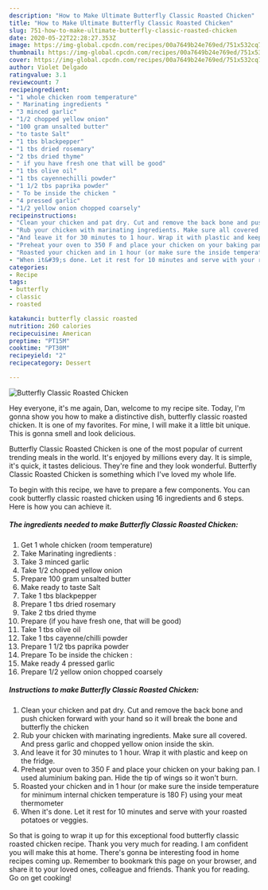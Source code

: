 ```yaml
---
description: "How to Make Ultimate Butterfly Classic Roasted Chicken"
title: "How to Make Ultimate Butterfly Classic Roasted Chicken"
slug: 751-how-to-make-ultimate-butterfly-classic-roasted-chicken
date: 2020-05-22T22:28:27.353Z
image: https://img-global.cpcdn.com/recipes/00a7649b24e769ed/751x532cq70/butterfly-classic-roasted-chicken-recipe-main-photo.jpg
thumbnail: https://img-global.cpcdn.com/recipes/00a7649b24e769ed/751x532cq70/butterfly-classic-roasted-chicken-recipe-main-photo.jpg
cover: https://img-global.cpcdn.com/recipes/00a7649b24e769ed/751x532cq70/butterfly-classic-roasted-chicken-recipe-main-photo.jpg
author: Violet Delgado
ratingvalue: 3.1
reviewcount: 7
recipeingredient:
- "1 whole chicken room temperature"
- " Marinating ingredients "
- "3 minced garlic"
- "1/2 chopped yellow onion"
- "100 gram unsalted butter"
- "to taste Salt"
- "1 tbs blackpepper"
- "1 tbs dried rosemary"
- "2 tbs dried thyme"
- " if you have fresh one that will be good"
- "1 tbs olive oil"
- "1 tbs cayennechilli powder"
- "1 1/2 tbs paprika powder"
- " To be inside the chicken "
- "4 pressed garlic"
- "1/2 yellow onion chopped coarsely"
recipeinstructions:
- "Clean your chicken and pat dry. Cut and remove the back bone and push chicken forward with your hand so it will break the bone and butterfly the chicken"
- "Rub your chicken with marinating ingredients. Make sure all covered. And press garlic and chopped yellow onion inside the skin."
- "And leave it for 30 minutes to 1 hour. Wrap it with plastic and keep on the fridge."
- "Preheat your oven to 350 F and place your chicken on your baking pan. I used aluminium baking pan. Hide the tip of wings so it won&#39;t burn."
- "Roasted your chicken and in 1 hour (or make sure the inside temperature for minimum internal chicken temperature is 180 F) using your meat thermometer"
- "When it&#39;s done. Let it rest for 10 minutes and serve with your roasted potatoes or veggies."
categories:
- Recipe
tags:
- butterfly
- classic
- roasted

katakunci: butterfly classic roasted 
nutrition: 260 calories
recipecuisine: American
preptime: "PT15M"
cooktime: "PT30M"
recipeyield: "2"
recipecategory: Dessert

---
```



![Butterfly Classic Roasted Chicken](https://img-global.cpcdn.com/recipes/00a7649b24e769ed/751x532cq70/butterfly-classic-roasted-chicken-recipe-main-photo.jpg)

Hey everyone, it's me again, Dan, welcome to my recipe site. Today, I'm gonna show you how to make a distinctive dish, butterfly classic roasted chicken. It is one of my favorites. For mine, I will make it a little bit unique. This is gonna smell and look delicious.

Butterfly Classic Roasted Chicken is one of the most popular of current trending meals in the world. It's enjoyed by millions every day. It is simple, it's quick, it tastes delicious. They're fine and they look wonderful. Butterfly Classic Roasted Chicken is something which I've loved my whole life.




To begin with this recipe, we have to prepare a few components. You can cook butterfly classic roasted chicken using 16 ingredients and 6 steps. Here is how you can achieve it.

<!--inarticleads1-->

##### The ingredients needed to make Butterfly Classic Roasted Chicken:

1. Get 1 whole chicken (room temperature)
1. Take  Marinating ingredients :
1. Take 3 minced garlic
1. Take 1/2 chopped yellow onion
1. Prepare 100 gram unsalted butter
1. Make ready to taste Salt
1. Take 1 tbs blackpepper
1. Prepare 1 tbs dried rosemary
1. Take 2 tbs dried thyme
1. Prepare  (if you have fresh one, that will be good)
1. Take 1 tbs olive oil
1. Take 1 tbs cayenne/chilli powder
1. Prepare 1 1/2 tbs paprika powder
1. Prepare  To be inside the chicken :
1. Make ready 4 pressed garlic
1. Prepare 1/2 yellow onion chopped coarsely




<!--inarticleads2-->

##### Instructions to make Butterfly Classic Roasted Chicken:

1. Clean your chicken and pat dry. Cut and remove the back bone and push chicken forward with your hand so it will break the bone and butterfly the chicken
1. Rub your chicken with marinating ingredients. Make sure all covered. And press garlic and chopped yellow onion inside the skin.
1. And leave it for 30 minutes to 1 hour. Wrap it with plastic and keep on the fridge.
1. Preheat your oven to 350 F and place your chicken on your baking pan. I used aluminium baking pan. Hide the tip of wings so it won&#39;t burn.
1. Roasted your chicken and in 1 hour (or make sure the inside temperature for minimum internal chicken temperature is 180 F) using your meat thermometer
1. When it&#39;s done. Let it rest for 10 minutes and serve with your roasted potatoes or veggies.




So that is going to wrap it up for this exceptional food butterfly classic roasted chicken recipe. Thank you very much for reading. I am confident you will make this at home. There's gonna be interesting food in home recipes coming up. Remember to bookmark this page on your browser, and share it to your loved ones, colleague and friends. Thank you for reading. Go on get cooking!
